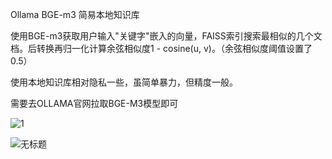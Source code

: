 Ollama BGE-m3 简易本地知识库

使用BGE-m3获取用户输入"关键字"嵌入的向量，FAISS索引搜索最相似的几个文档。后转换再归一化计算余弦相似度1 - cosine(u, v)。（余弦相似度阈值设置了0.5）

使用本地知识库相对隐私一些，虽简单暴力，但精度一般。

需要去OLLAMA官网拉取BGE-M3模型即可

![1](https://github.com/user-attachments/assets/f32be982-6cac-412e-bda1-10b499e900c2)

![无标题](https://github.com/user-attachments/assets/c4eac71c-2c49-413e-926f-afc2fcd2bb1a)
